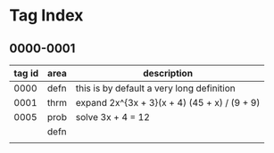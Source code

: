 # Tag Index

## 0000-0001
| tag id | area | description                                  |
| ------ | ---- | -------------------------------------------- |
| 0000   | defn | this is by default a very long definition    |
| 0001   | thrm | expand 2x^{3x + 3}(x + 4) (45 + x) / (9 + 9) |
| 0005   | prob | solve 3x + 4 = 12                            |
|        | defn |                                              |
|        |      |                                              |